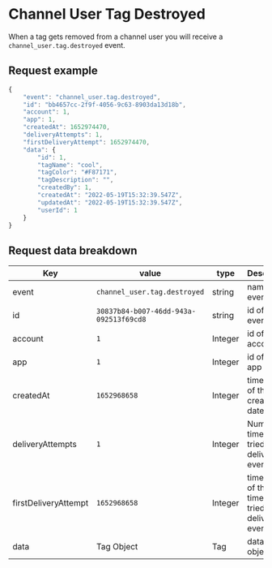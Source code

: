 # Channel User Tag Destroyed

When a tag gets removed from a channel user you will receive a `channel_user.tag.destroyed` event.

## Request example

```js
{
    "event": "channel_user.tag.destroyed",
    "id": "bb4657cc-2f9f-4056-9c63-8903da13d18b",
    "account": 1,
    "app": 1,
    "createdAt": 1652974470,
    "deliveryAttempts": 1,
    "firstDeliveryAttempt": 1652974470,
    "data": {
        "id": 1,
        "tagName": "cool",
        "tagColor": "#F87171",
        "tagDescription": "",
        "createdBy": 1,
        "createdAt": "2022-05-19T15:32:39.547Z",
        "updatedAt": "2022-05-19T15:32:39.547Z",
        "userId": 1
    }
}
```

## Request data breakdown

| Key                    | value                                | type         | Description                                               |
|------------------------|--------------------------------------|--------------|-----------------------------------------------------------|
| event                  | `channel_user.tag.destroyed`                  | string       | name of the event                                         |
| id                     | `30837b84-b007-46dd-943a-092513f69cd8` | string       | id of the event                                           |
| account                | `1`                                    | Integer      | id of the account                                         |
| app                    | `1`                                   | Integer      | id of the app                                             |
| createdAt             | `1652968658`                           | Integer      | timestamp of the creation date                            |
| deliveryAttempts      | `1`                                    | Integer      | Number of times we tried to deliver the event             |
| firstDeliveryAttempt | `1652968658`                           | Integer      | timestamp of the first time we tried to deliver the event |
| data                   | Tag Object                  | Tag | data of the object                                        |
